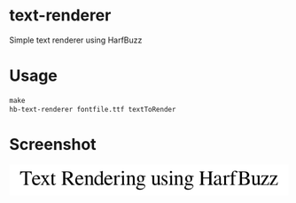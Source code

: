# text-renderer
Simple text renderer using HarfBuzz

Usage
=========
    make
    hb-text-renderer fontfile.ttf textToRender

Screenshot
==========

![Screenshot](./text.png?raw=true)
